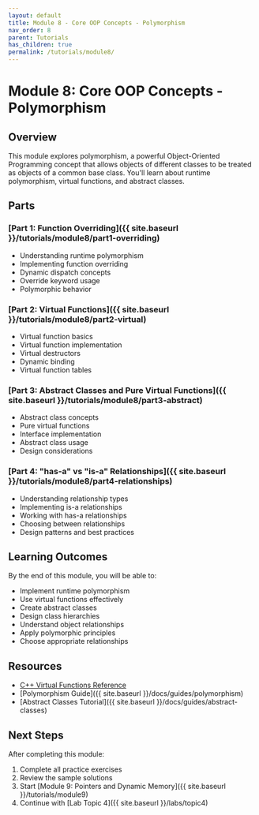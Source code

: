 ```yaml
---
layout: default
title: Module 8 - Core OOP Concepts - Polymorphism
nav_order: 8
parent: Tutorials
has_children: true
permalink: /tutorials/module8/
---
```


# Module 8: Core OOP Concepts - Polymorphism

## Overview
This module explores polymorphism, a powerful Object-Oriented Programming concept that allows objects of different classes to be treated as objects of a common base class. You'll learn about runtime polymorphism, virtual functions, and abstract classes.

## Parts

### [Part 1: Function Overriding]({{ site.baseurl }}/tutorials/module8/part1-overriding)
- Understanding runtime polymorphism
- Implementing function overriding
- Dynamic dispatch concepts
- Override keyword usage
- Polymorphic behavior

### [Part 2: Virtual Functions]({{ site.baseurl }}/tutorials/module8/part2-virtual)
- Virtual function basics
- Virtual function implementation
- Virtual destructors
- Dynamic binding
- Virtual function tables

### [Part 3: Abstract Classes and Pure Virtual Functions]({{ site.baseurl }}/tutorials/module8/part3-abstract)
- Abstract class concepts
- Pure virtual functions
- Interface implementation
- Abstract class usage
- Design considerations

### [Part 4: "has-a" vs "is-a" Relationships]({{ site.baseurl }}/tutorials/module8/part4-relationships)
- Understanding relationship types
- Implementing is-a relationships
- Working with has-a relationships
- Choosing between relationships
- Design patterns and best practices

## Learning Outcomes
By the end of this module, you will be able to:
- Implement runtime polymorphism
- Use virtual functions effectively
- Create abstract classes
- Design class hierarchies
- Understand object relationships
- Apply polymorphic principles
- Choose appropriate relationships

## Resources
- [C++ Virtual Functions Reference](https://en.cppreference.com/w/cpp/language/virtual)
- [Polymorphism Guide]({{ site.baseurl }}/docs/guides/polymorphism)
- [Abstract Classes Tutorial]({{ site.baseurl }}/docs/guides/abstract-classes)

## Next Steps
After completing this module:
1. Complete all practice exercises
2. Review the sample solutions
3. Start [Module 9: Pointers and Dynamic Memory]({{ site.baseurl }}/tutorials/module9)
4. Continue with [Lab Topic 4]({{ site.baseurl }}/labs/topic4)
